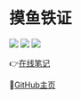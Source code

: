 # 摸鱼铁证 

<a href=""><img src="https://img.shields.io/github/stars/Trouvaille0198/Notes?style=flat-square" /></a>   <a href=""><img src="https://img.shields.io/github/commit-activity/m/Trouvaille0198/Notes?style=flat-square" /></a>  <a href=""><img src="https://img.shields.io/github/last-commit/Trouvaille0198/Notes?style=flat-square" /></a>

👉<a href="https://trouvaille0198.github.io/Notes/">在线笔记</a>

🍑<a href="https://github.com/Trouvaille0198">GitHub主页</a>

